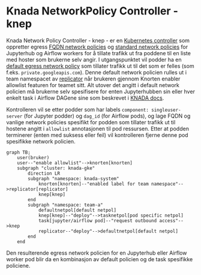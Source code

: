 # Knada NetworkPolicy Controller - knep
Knada Network Policy Controller - knep - er en [Kubernetes controller](https://kubernetes.io/docs/concepts/architecture/controller) som oppretter egress [FQDN network policies](https://github.com/GoogleCloudPlatform/gke-fqdnnetworkpolicies-golang) og [standard network policies](https://kubernetes.io/docs/concepts/services-networking/network-policies/) for Jupyterhub og Airflow workers for å tillate trafikk ut fra poddene til en liste med hoster som brukerne selv angir. I utgangspunktet vil podder ha en [default egress network policy](https://github.com/nais/knada-gcp/blob/main/templates/team/team-netpols.yaml#L23-L46) som tillater trafikk ut til det som er felles (som f.eks. `private.googleapis.com`). Denne default network policien rulles ut i team namespacet av [replicator](https://github.com/nais/replicator) når brukeren gjennom Knorten enabler allowlist featuren for teamet sitt. Alt utover det angitt i default network policien må brukerne selv spesifisere for enten Jupyterhubben sin eller hver enkelt task i Airflow DAGene sine som beskrevet i [KNADA docs](https://docs.knada.io/analyse/allowlisting/).

Kontrolleren vil se etter podder som har labels `component: singleuser-server` (for Jupyter podder) og `dag_id` (for Airflow pods), og lage FQDN og vanlige network policies spesifikt for podden som tillater trafikk ut til hostene angitt i `allowlist` annotasjonen til pod ressursen. Etter at podden terminerer (enten med suksess eller feil) vil kontrolleren fjerne denne pod spesifikke network policien.

```mermaid
graph TB;
    user(bruker)
    user--"enable allowlist"-->knorten[knorten]
    subgraph "cluster: knada-gke"
        direction LR
        subgraph "namespace: knada-system"
            knorten[knorten]--"enabled label for team namespace"-->replicator[replicator]
            knep[knep]
        end
        subgraph "namespace: team-a"
            defaultnetpol[default netpol]
            knep[knep]--"deploy"-->tasknetpol[pod specific netpol]
            task[jupyter/airflow pod]--"request outbound access"-->knep
            replicator--"deploy"-->defaultnetpol[default netpol]
        end
    end
```

Den resulterende egress network policien for en Jupyterhub eller Airflow worker pod blir da en kombinasjon av default policien og de task spesifikke policiene.
